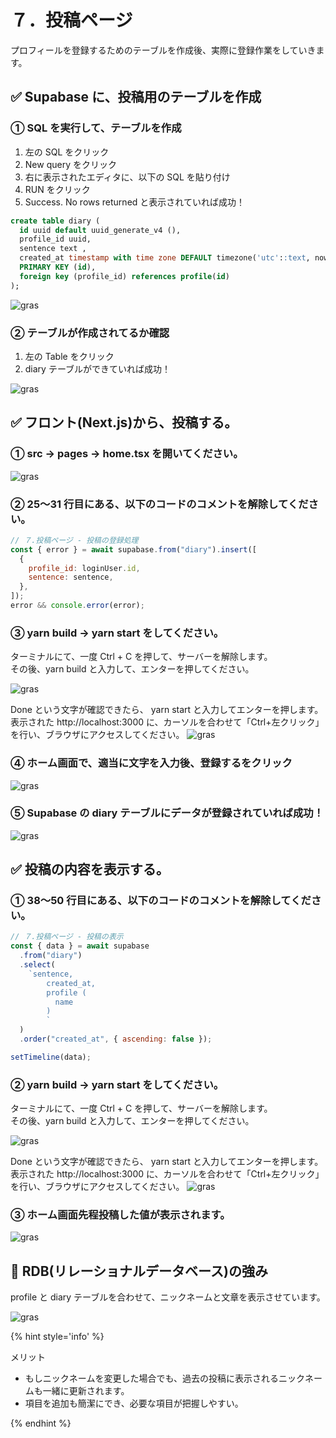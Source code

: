 # ７．投稿ページ

プロフィールを登録するためのテーブルを作成後、実際に登録作業をしていきます。

## ✅ Supabase に、投稿用のテーブルを作成

### ① SQL を実行して、テーブルを作成

1. 左の SQL をクリック
2. New query をクリック
3. 右に表示されたエディタに、以下の SQL を貼り付け
4. RUN をクリック
5. Success. No rows returned と表示されていれば成功！

```sql
create table diary (
  id uuid default uuid_generate_v4 (),
  profile_id uuid,
  sentence text ,
  created_at timestamp with time zone DEFAULT timezone('utc'::text, now()) NOT NULL,
  PRIMARY KEY (id),
  foreign key (profile_id) references profile(id)
);
```

![gras](010-supabase.png)

### ② テーブルが作成されてるか確認

1. 左の Table をクリック
2. diary テーブルができていれば成功！

![gras](020-supabase.png)

## ✅ フロント(Next.js)から、投稿する。

### ① src → pages → home.tsx を開いてください。

![gras](030-gitpod.png)

### ② 25〜31 行目にある、以下のコードのコメントを解除してください。

```javascript
// ７.投稿ページ - 投稿の登録処理
const { error } = await supabase.from("diary").insert([
  {
    profile_id: loginUser.id,
    sentence: sentence,
  },
]);
error && console.error(error);
```

### ③ yarn build → yarn start をしてください。

ターミナルにて、一度 Ctrl + C を押して、サーバーを解除します。  
その後、yarn build と入力して、エンターを押してください。

![gras](035-gitpod.png)

Done という文字が確認できたら、 yarn start と入力してエンターを押します。  
表示された http://localhost:3000 に、カーソルを合わせて「Ctrl+左クリック」を行い、ブラウザにアクセスしてください。
![gras](036-gitpod.png)

### ④ ホーム画面で、適当に文字を入力後、登録するをクリック

![gras](040-gitpod.png)

### ⑤ Supabase の diary テーブルにデータが登録されていれば成功！

![gras](050-supabase.png)

## ✅ 投稿の内容を表示する。

### ① 38〜50 行目にある、以下のコードのコメントを解除してください。

```javascript
// ７.投稿ページ - 投稿の表示
const { data } = await supabase
  .from("diary")
  .select(
    `sentence,
        created_at,
        profile (
          name
        )
        `
  )
  .order("created_at", { ascending: false });

setTimeline(data);
```

### ② yarn build → yarn start をしてください。

ターミナルにて、一度 Ctrl + C を押して、サーバーを解除します。  
その後、yarn build と入力して、エンターを押してください。

![gras](035-gitpod.png)

Done という文字が確認できたら、 yarn start と入力してエンターを押します。  
表示された http://localhost:3000 に、カーソルを合わせて「Ctrl+左クリック」を行い、ブラウザにアクセスしてください。
![gras](036-gitpod.png)

### ③ ホーム画面先程投稿した値が表示されます。

![gras](060-gitpod.png)

## 🤔 RDB(リレーショナルデータベース)の強み

profile と diary テーブルを合わせて、ニックネームと文章を表示させています。

![gras](070-explanation.png)

{% hint style='info' %}

メリット

- もしニックネームを変更した場合でも、過去の投稿に表示されるニックネームも一緒に更新されます。
- 項目を追加も簡潔にでき、必要な項目が把握しやすい。

{% endhint %}
